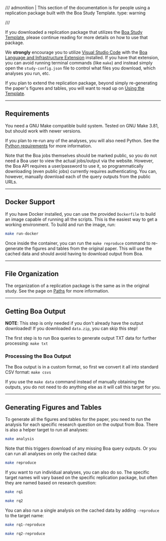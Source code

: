 /// admonition | This section of the documentation is for people using a replication package built with the Boa Study Template.
    type: warning

///

If you downloaded a replication package that utilizes the [Boa Study
Template](https://github.com/boalang/study-template), please continue reading
for more details on how to use that package.

We **strongly** encourage you to utilize [Visual Studio
Code](https://code.visualstudio.com/) with the [Boa Language and Infrastructure
Extension](vscode.md) installed.  If you have that extension, you can avoid
running terminal commands (like `make`) and instead simply open the
`study-config.json` file to control what files you download, which analyses you
run, etc.

If you plan to extend the replication package, beyond simply re-generating the
paper's figures and tables, you will want to read up on [Using the
Template](research/index.md).

------------------------------------------------------

## Requirements

You need a GNU Make compatible build system.  Tested on GNU Make 3.81, but
should work with newer versions.

If you plan to re-run any of the analyses, you will also need Python.  See the
[Python requirements](requirements.md#python-requirements) for more
information.

Note that the Boa jobs themselves should be marked public, so you do not need a
Boa user to view the actual jobs/output via the website.  However, the Boa API
requires a user/password to use it, so programmatically downloading (even
public jobs) currently requires authenticating.  You can, however, manually
download each of the query outputs from the public URLs.

------------------------------------------------------

## Docker Support

If you have Docker installed, you can use the provided `Dockerfile` to build an
image capable of running all the scripts.  This is the easiest way to get a
working environment.  To build and run the image, run:

```sh linenums="0"
make run-docker
```

Once inside the container, you can run the `make reproduce` command to
re-generate the figures and tables from the original paper.  This will use the
cached data and should avoid having to download output from Boa.

------------------------------------------------------

## File Organization

The organization of a replication package is the same as in the original study.
See the page on [Paths](research/paths.md) for more information.

------------------------------------------------------

## Getting Boa Output

**NOTE**: This step is only needed if you don't already have the output
downloaded!  If you downloaded `data.zip`, you can skip this step!

The first step is to run Boa queries to generate output TXT data for further
processing: `make txt`

### Processing the Boa Output

The Boa output is in a custom format, so first we convert it all into standard
CSV format: `make csvs`

If you use the `make data` command instead of manually obtaining the outputs,
you do not need to do anything else as it will call this target for you.

------------------------------------------------------

## Generating Figures and Tables

To generate all the figures and tables for the paper, you need to run the
analysis for each specific research question on the output from Boa.  There is
also a helper target to run all analyses:

```sh linenums="0"
make analysis
```

Note that this triggers download of any missing Boa query outputs.  Or you can
run all analyses on only the cached data:

```sh linenums="0"
make reproduce
```

If you want to run individual analyses, you can also do so.  The specific
target names will vary based on the specific replication package, but often
they are named based on research question:

```sh linenums="0"
make rq1
```

```sh linenums="0"
make rq2
```

You can also run a single analysis on the cached data by adding `-reproduce` to
the target name:

```sh linenums="0"
make rq1-reproduce
```

```sh linenums="0"
make rq2-reproduce
```
